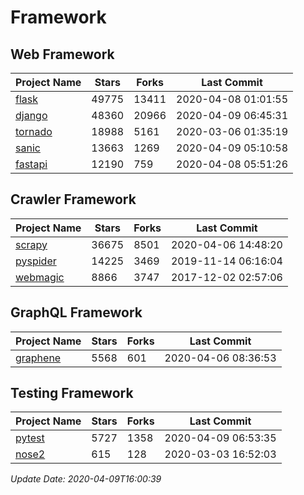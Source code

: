 # Framework

## Web Framework

| Project Name | Stars | Forks | Last Commit |
| ------------ | ----- | ----- | ----------- |
| [flask](https://github.com/pallets/flask) | 49775 | 13411 | 2020-04-08 01:01:55 |
| [django](https://github.com/django/django) | 48360 | 20966 | 2020-04-09 06:45:31 |
| [tornado](https://github.com/tornadoweb/tornado) | 18988 | 5161 | 2020-03-06 01:35:19 |
| [sanic](https://github.com/huge-success/sanic) | 13663 | 1269 | 2020-04-09 05:10:58 |
| [fastapi](https://github.com/tiangolo/fastapi) | 12190 | 759 | 2020-04-08 05:51:26 |

## Crawler Framework

| Project Name | Stars | Forks | Last Commit |
| ------------ | ----- | ----- | ----------- |
| [scrapy](https://github.com/scrapy/scrapy) | 36675 | 8501 | 2020-04-06 14:48:20 |
| [pyspider](https://github.com/binux/pyspider) | 14225 | 3469 | 2019-11-14 06:16:04 |
| [webmagic](https://github.com/code4craft/webmagic) | 8866 | 3747 | 2017-12-02 02:57:06 |

## GraphQL Framework

| Project Name | Stars | Forks | Last Commit |
| ------------ | ----- | ----- | ----------- |
| [graphene](https://github.com/graphql-python/graphene) | 5568 | 601 | 2020-04-06 08:36:53 |

## Testing Framework

| Project Name | Stars | Forks | Last Commit |
| ------------ | ----- | ----- | ----------- |
| [pytest](https://github.com/pytest-dev/pytest) | 5727 | 1358 | 2020-04-09 06:53:35 |
| [nose2](https://github.com/nose-devs/nose2) | 615 | 128 | 2020-03-03 16:52:03 |

*Update Date: 2020-04-09T16:00:39*
